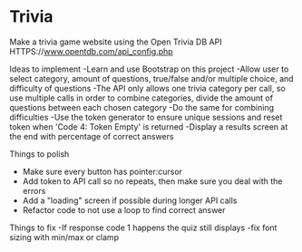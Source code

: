 # Trivia
Make a trivia game website using the Open Trivia DB API
HTTPS://www.opentdb.com/api_config.php

Ideas to implement
-Learn and use Bootstrap on this project
-Allow user to select category, amount of questions, true/false and/or multiple choice, and difficulty of questions
-The API only allows one trivia category per call, so use multiple calls in order to combine categories, divide the amount of questions between each chosen category
-Do the same for combining difficulties
-Use the token generator to ensure unique sessions and
reset token when 'Code 4: Token Empty' is returned
-Display a results screen at the end with percentage of correct answers

Things to polish
- Make sure every button has pointer:cursor
- Add token to API call so no repeats, then make sure you deal with the errors
- Add a "loading" screen if possible during longer API calls
- Refactor code to not use a loop to find correct answer

Things to fix
-If response code 1 happens the quiz still displays
-fix font sizing with min/max or clamp